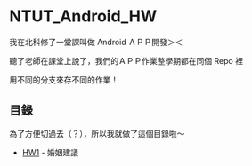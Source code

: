 # NTUT_Android_HW

我在北科修了一堂課叫做 Android ＡＰＰ開發＞＜<br>

聽了老師在課堂上說了，我們的ＡＰＰ作業整學期都在同個 Repo 裡<br>

用不同的分支來存不同的作業！

## 目錄

為了方便切過去（？），所以我就做了這個目錄啦～

+ [HW1](https://gitea.ntut.com.tw/PinLin/NTUT_Android_HW/src/branch/HW1) - 婚姻建議

